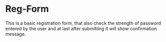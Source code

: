 # Reg-Form
This is a basic registration form, that also check the strength of password entered by the user and at last after submitting it will show confirmation message.
